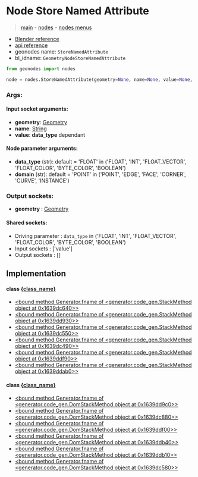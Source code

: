 # Node Store Named Attribute

> [main](../structure.md) - [nodes](nodes.md) - [nodes menus](nodes_menus.md)

- [Blender reference](https://docs.blender.org/manual/en/latest/modeling/geometry_nodes/attribute/store_named_attribute.html)
- [api reference](https://docs.blender.org/api/current/bpy.types.GeometryNodeStoreNamedAttribute.html)
- geonodes name: `StoreNamedAttribute`
- bl_idname: `GeometryNodeStoreNamedAttribute`

```python
from geonodes import nodes

node = nodes.StoreNamedAttribute(geometry=None, name=None, value=None, data_type='FLOAT', domain='POINT')
```

### Args:

#### Input socket arguments:

- **geometry**: [Geometry](Geometry.md)
- **name**: [String](String.md)
- **value**: **data_type** dependant

#### Node parameter arguments:

- **data_type** (str): default = 'FLOAT' in ('FLOAT', 'INT', 'FLOAT_VECTOR', 'FLOAT_COLOR', 'BYTE_COLOR', 'BOOLEAN')
- **domain** (str): default = 'POINT' in ('POINT', 'EDGE', 'FACE', 'CORNER', 'CURVE', 'INSTANCE')

### Output sockets:

- **geometry** : [Geometry](Geometry.md)

#### Shared sockets:

- Driving parameter : ``data_type`` in ('FLOAT', 'INT', 'FLOAT_VECTOR', 'FLOAT_COLOR', 'BYTE_COLOR', 'BOOLEAN')
- Input sockets  : ['value']
- Output sockets : []
## Implementation

#### class [{class_name}]({class_name}.md)

 - [<bound method Generator.fname of <generator.code_gen.StackMethod object at 0x1639dc640>>](Geometry.md#store_named_attribute)
 - [<bound method Generator.fname of <generator.code_gen.StackMethod object at 0x1639dd930>>](Geometry.md#set_named_boolean)
 - [<bound method Generator.fname of <generator.code_gen.StackMethod object at 0x1639dc550>>](Geometry.md#set_named_integer)
 - [<bound method Generator.fname of <generator.code_gen.StackMethod object at 0x1639dc490>>](Geometry.md#set_named_float)
 - [<bound method Generator.fname of <generator.code_gen.StackMethod object at 0x1639ddf90>>](Geometry.md#set_named_vector)
 - [<bound method Generator.fname of <generator.code_gen.StackMethod object at 0x1639ddab0>>](Geometry.md#set_named_color)
#### class [{class_name}]({class_name}.md)

 - [<bound method Generator.fname of <generator.code_gen.DomStackMethod object at 0x1639dd9c0>>](Domain.md#store_named_attribute)
 - [<bound method Generator.fname of <generator.code_gen.DomStackMethod object at 0x1639dc880>>](Domain.md#set_named_boolean)
 - [<bound method Generator.fname of <generator.code_gen.DomStackMethod object at 0x1639ddf00>>](Domain.md#set_named_integer)
 - [<bound method Generator.fname of <generator.code_gen.DomStackMethod object at 0x1639ddb40>>](Domain.md#set_named_float)
 - [<bound method Generator.fname of <generator.code_gen.DomStackMethod object at 0x1639ddb10>>](Domain.md#set_named_vector)
 - [<bound method Generator.fname of <generator.code_gen.DomStackMethod object at 0x1639dc580>>](Domain.md#set_named_color)
